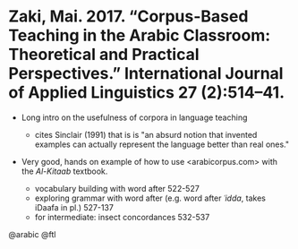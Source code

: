 # Zaki, Mai. 2017. “Corpus-Based Teaching in the Arabic Classroom: Theoretical and Practical Perspectives.” International Journal of Applied Linguistics 27 (2):514–41.

- Long intro on the usefulness of corpora in language teaching
    - cites Sinclair (1991) that is is "an absurd notion that invented examples can actually represent the language better than real ones."

- Very good, hands on example of how to use <arabicorpus.com> with the *Al-Kitaab* textbook.
    - vocabulary building with word after 522-527
    - exploring grammar with word after (e.g. word after *ʿidda*, takes iDaafa in pl.) 527-137 
    - for intermediate: insect concordances 532-537 

@arabic
@ftl
